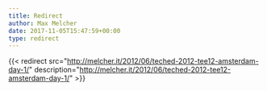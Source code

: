 ```yaml
---
title: Redirect
author: Max Melcher
date: 2017-11-05T15:47:59+00:00
type: redirect
---
```

{{< redirect src="http://melcher.it/2012/06/teched-2012-tee12-amsterdam-day-1/" description="http://melcher.it/2012/06/teched-2012-tee12-amsterdam-day-1/" >}}
